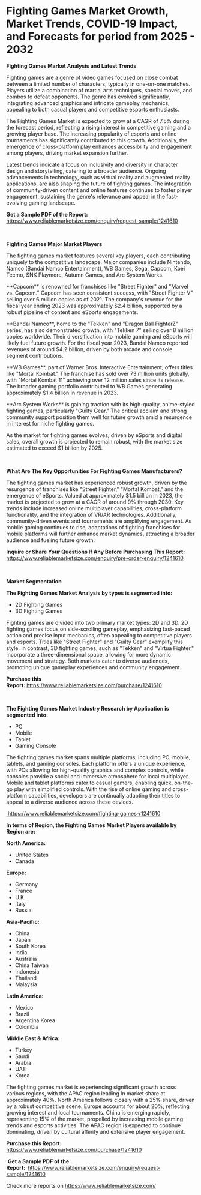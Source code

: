 <p><h1>Fighting Games Market Growth, Market Trends, COVID-19 Impact, and Forecasts for period from 2025 - 2032</h1></p><p><strong>Fighting Games Market Analysis and Latest Trends</strong></p>
<p><p>Fighting games are a genre of video games focused on close combat between a limited number of characters, typically in one-on-one matches. Players utilize a combination of martial arts techniques, special moves, and combos to defeat opponents. The genre has evolved significantly, integrating advanced graphics and intricate gameplay mechanics, appealing to both casual players and competitive esports enthusiasts.</p><p>The Fighting Games Market is expected to grow at a CAGR of 7.5% during the forecast period, reflecting a rising interest in competitive gaming and a growing player base. The increasing popularity of esports and online tournaments has significantly contributed to this growth. Additionally, the emergence of cross-platform play enhances accessibility and engagement among players, driving market expansion further.</p><p>Latest trends indicate a focus on inclusivity and diversity in character design and storytelling, catering to a broader audience. Ongoing advancements in technology, such as virtual reality and augmented reality applications, are also shaping the future of fighting games. The integration of community-driven content and online features continues to foster player engagement, sustaining the genre's relevance and appeal in the fast-evolving gaming landscape.</p></p>
<p><strong>Get a Sample PDF of the Report:&nbsp;</strong> <a href="https://www.reliablemarketsize.com/enquiry/request-sample/1241610?utm_campaign=3073&utm_medium=2&utm_source=Github&utm_content=ia&utm_term=10032025&utm_id=fighting-games">https://www.reliablemarketsize.com/enquiry/request-sample/1241610</a></p>
<p>&nbsp;</p>
<p><strong>Fighting Games Major Market Players</strong></p>
<p><p>The fighting games market features several key players, each contributing uniquely to the competitive landscape. Major companies include Nintendo, Namco (Bandai Namco Entertainment), WB Games, Sega, Capcom, Koei Tecmo, SNK Playmore, Autumn Games, and Arc System Works.</p><p>**Capcom** is renowned for franchises like "Street Fighter" and "Marvel vs. Capcom." Capcom has seen consistent success, with "Street Fighter V" selling over 6 million copies as of 2021. The company's revenue for the fiscal year ending 2023 was approximately $2.4 billion, supported by a robust pipeline of content and eSports engagements.</p><p>**Bandai Namco**, home to the "Tekken" and "Dragon Ball FighterZ" series, has also demonstrated growth, with "Tekken 7" selling over 8 million copies worldwide. Their diversification into mobile gaming and eSports will likely fuel future growth. For the fiscal year 2023, Bandai Namco reported revenues of around $4.2 billion, driven by both arcade and console segment contributions.</p><p>**WB Games**, part of Warner Bros. Interactive Entertainment, offers titles like "Mortal Kombat." The franchise has sold over 73 million units globally, with "Mortal Kombat 11" achieving over 12 million sales since its release. The broader gaming portfolio contributed to WB Games generating approximately $1.4 billion in revenue in 2023.</p><p>**Arc System Works** is gaining traction with its high-quality, anime-styled fighting games, particularly "Guilty Gear." The critical acclaim and strong community support position them well for future growth amid a resurgence in interest for niche fighting games.</p><p>As the market for fighting games evolves, driven by eSports and digital sales, overall growth is projected to remain robust, with the market size estimated to exceed $1 billion by 2025.</p></p>
<p>&nbsp;</p>
<p><strong>What Are The Key Opportunities For Fighting Games Manufacturers?</strong></p>
<p><p>The fighting games market has experienced robust growth, driven by the resurgence of franchises like "Street Fighter," "Mortal Kombat," and the emergence of eSports. Valued at approximately $1.5 billion in 2023, the market is projected to grow at a CAGR of around 9% through 2030. Key trends include increased online multiplayer capabilities, cross-platform functionality, and the integration of VR/AR technologies. Additionally, community-driven events and tournaments are amplifying engagement. As mobile gaming continues to rise, adaptations of fighting franchises for mobile platforms will further enhance market dynamics, attracting a broader audience and fueling future growth.</p></p>
<p><strong>Inquire or Share Your Questions If Any Before Purchasing This Report:</strong> <a href="https://www.reliablemarketsize.com/enquiry/pre-order-enquiry/1241610?utm_campaign=3073&utm_medium=2&utm_source=Github&utm_content=ia&utm_term=10032025&utm_id=fighting-games">https://www.reliablemarketsize.com/enquiry/pre-order-enquiry/1241610</a></p>
<p>&nbsp;</p>
<p><strong>Market Segmentation</strong></p>
<p><strong>The Fighting Games Market Analysis by types is segmented into:</strong></p>
<p><ul><li>2D Fighting Games</li><li>3D Fighting Games</li></ul></p>
<p><p>Fighting games are divided into two primary market types: 2D and 3D. 2D fighting games focus on side-scrolling gameplay, emphasizing fast-paced action and precise input mechanics, often appealing to competitive players and esports. Titles like "Street Fighter" and "Guilty Gear" exemplify this style. In contrast, 3D fighting games, such as "Tekken" and "Virtua Fighter," incorporate a three-dimensional space, allowing for more dynamic movement and strategy. Both markets cater to diverse audiences, promoting unique gameplay experiences and community engagement.</p></p>
<p><strong>Purchase this Report:&nbsp;</strong><a href="https://www.reliablemarketsize.com/purchase/1241610?utm_campaign=3073&utm_medium=2&utm_source=Github&utm_content=ia&utm_term=10032025&utm_id=fighting-games">https://www.reliablemarketsize.com/purchase/1241610</a></p>
<p>&nbsp;</p>
<p><strong>The Fighting Games Market Industry Research by Application is segmented into:</strong></p>
<p><ul><li>PC</li><li>Mobile</li><li>Tablet</li><li>Gaming Console</li></ul></p>
<p><p>The fighting games market spans multiple platforms, including PC, mobile, tablets, and gaming consoles. Each platform offers a unique experience, with PCs allowing for high-quality graphics and complex controls, while consoles provide a social and immersive atmosphere for local multiplayer. Mobile and tablet platforms cater to casual gamers, enabling quick, on-the-go play with simplified controls. With the rise of online gaming and cross-platform capabilities, developers are continually adapting their titles to appeal to a diverse audience across these devices.</p></p>
<p><a href="https://www.reliablemarketsize.com/fighting-games-r1241610?utm_campaign=3073&utm_medium=2&utm_source=Github&utm_content=ia&utm_term=10032025&utm_id=fighting-games">&nbsp;https://www.reliablemarketsize.com/fighting-games-r1241610</a></p>
<p><strong>In terms of Region, the Fighting Games Market Players available by Region are:</strong></p>
<p>
    <p> <strong> North America: </strong>
        <ul>
            <li>United States</li>
            <li>Canada</li>
        </ul>
        </p> 
    <p> <strong> Europe: </strong>
        <ul>
            <li>Germany</li>
            <li>France</li>
            <li>U.K.</li>
            <li>Italy</li>
            <li>Russia</li>
        </ul>
        </p> 
    <p> <strong> Asia-Pacific: </strong>
        <ul>
            <li>China</li>
            <li>Japan</li>
            <li>South Korea</li>
            <li>India</li>
            <li>Australia</li>
            <li>China Taiwan</li>
            <li>Indonesia</li>
            <li>Thailand</li>
            <li>Malaysia</li>
        </ul>
        </p> 
    <p> <strong> Latin America: </strong>
        <ul>
            <li>Mexico</li>
            <li>Brazil</li>
            <li>Argentina Korea</li>
            <li>Colombia</li>
        </ul>
        </p> 
    <p> <strong> Middle East & Africa: </strong>
        <ul>
            <li>Turkey</li>
            <li>Saudi</li>
            <li>Arabia</li>
            <li>UAE</li>
            <li>Korea</li>
        </ul>
    </p>
    </p>
<p><p>The fighting games market is experiencing significant growth across various regions, with the APAC region leading in market share at approximately 40%. North America follows closely with a 25% share, driven by a robust competitive scene. Europe accounts for about 20%, reflecting growing interest and local tournaments. China is emerging rapidly, representing 15% of the market, propelled by increasing mobile gaming trends and esports activities. The APAC region is expected to continue dominating, driven by cultural affinity and extensive player engagement.</p></p>
<p><strong>Purchase this Report: </strong><a href="https://www.reliablemarketsize.com/purchase/1241610?utm_campaign=3073&utm_medium=2&utm_source=Github&utm_content=ia&utm_term=10032025&utm_id=fighting-games">https://www.reliablemarketsize.com/purchase/1241610</a></p>
<p>&nbsp;<strong>Get a Sample PDF of the Report:&nbsp;&nbsp;</strong><a href="https://www.reliablemarketsize.com/enquiry/request-sample/1241610?utm_campaign=3073&utm_medium=2&utm_source=Github&utm_content=ia&utm_term=10032025&utm_id=fighting-games">https://www.reliablemarketsize.com/enquiry/request-sample/1241610</a></p>
<p><strong></strong></p>
<p>Check more reports on <a href="https://www.reliablemarketsize.com/?utm_campaign=3073&utm_medium=2&utm_source=Github&utm_content=ia&utm_term=10032025&utm_id=fighting-games">https://www.reliablemarketsize.com/</a></p>